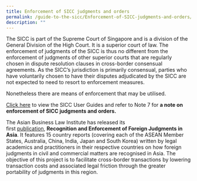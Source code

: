 ```yaml
---
title: Enforcement of SICC judgments and orders
permalink: /guide-to-the-sicc/Enforcement-of-SICC-judgments-and-orders/
description: ""
---
```

The SICC is part of the Supreme Court of Singapore and is a division of the General Division of the High Court. It is a superior court of law. The enforcement of judgments of the SICC is thus no different from the enforcement of judgments of other superior courts that are regularly chosen in dispute resolution clauses in cross-border consensual agreements. As the SICC’s jurisdiction is primarily consensual, parties who have voluntarily chosen to have their disputes adjudicated by the SICC are not expected to need to resort to enforcement measures.  
  
Nonetheless there are means of enforcement that may be utilised.  
  
[Click here](https://www.sicc.gov.sg/legislation-rules-pd/user-guides) to view the SICC User Guides and refer to Note 7 for **a note on enforcement of SICC judgments and orders.**  
  
The Asian Business Law Institute has released its first [publication](https://www.abli.asia/projects/foreign-judgments-project), **Recognition and Enforcement of Foreign Judgments in Asia**. It features 15 country reports (covering each of the ASEAN Member States, Australia, China, India, Japan and South Korea) written by legal academics and practitioners in their respective countries on how foreign judgments in civil and commercial matters are recognised in Asia. The objective of this project is to facilitate cross-border transactions by lowering transaction costs and associated legal friction through the greater portability of judgments in this region.